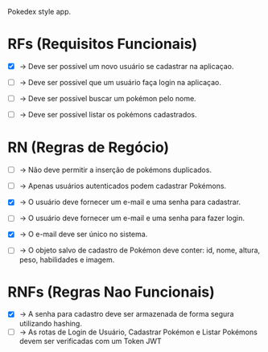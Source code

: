 Pokedex style app.

# RFs (Requisitos Funcionais)

- [x] -> Deve ser possivel um novo usuário se cadastrar na aplicaçao.
- [ ] -> Deve ser possivel que um usuário faça login na aplicaçao.
- [ ] -> Deve ser possivel buscar um pokémon pelo nome.
- [ ] -> Deve ser possivel listar os pokémons cadastrados.


# RN (Regras de Regócio)

- [ ] -> Não deve permitir a inserção de pokémons duplicados.
- [ ] -> Apenas usuários autenticados podem cadastrar Pokémons.
- [x] -> O usuário deve fornecer um e-mail e uma senha para cadastrar.
- [ ] -> O usuário deve fornecer um e-mail e uma senha para fazer login.
- [x] -> O e-mail deve ser único no sistema.
- [ ] -> O objeto salvo de cadastro de Pokémon deve conter: id, nome, altura, peso, habilidades e imagem.



# RNFs (Regras Nao Funcionais)

- [x] -> A senha para cadastro deve ser armazenada de forma segura utilizando hashing.
- [ ] -> As rotas de Login de Usuário, Cadastrar Pokémon e Listar Pokémons devem ser verificadas com um Token JWT
